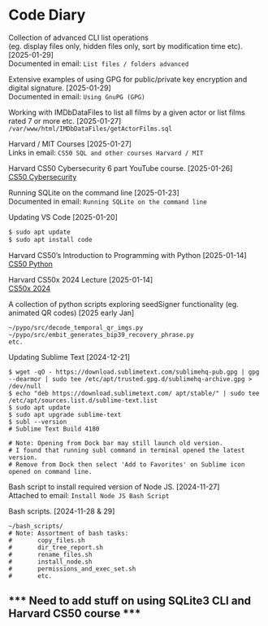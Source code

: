 # Code Diary

Collection of advanced CLI list operations  
(eg. display files only, hidden files only, sort by modification time etc). [2025-01-29]  
Documented in email: `List files / folders advanced`

Extensive examples of using GPG for public/private key encryption and digital signature. [2025-01-29]  
Documented in email: `Using GnuPG (GPG)`

Working with IMDbDataFiles to list all films by a given actor or list films rated 7 or more etc. [2025-01-27]  
`/var/www/html/IMDbDataFiles/getActorFilms.sql`

Harvard / MIT Courses [2025-01-27]  
Links in email: `CS50 SQL and other courses Harvard / MIT`

Harvard CS50 Cybersecurity 6 part YouTube course. [2025-01-26]  
[CS50 Cybersecurity](https://youtu.be/watch?v=kmJlnUfMd7I&list=PLhQjrBD2T383Cqo5I1oRrbC1EKRAKGKUE)

Running SQLite on the command line [2025-01-23]  
Documented in email: `Running SQLite on the command line`

Updating VS Code [2025-01-20]
```sh
$ sudo apt update
$ sudo apt install code
```
Harvard CS50’s Introduction to Programming with Python [2025-01-14]  
[CS50 Python](https://youtu.be/nLRL_NcnK-4)

Harvard CS50x 2024 Lecture [2025-01-14]  
[CS50x 2024](https://youtu.be/watch?v=3LPJfIKxwWc&list=PLhQjrBD2T381WAHyx1pq-sBfykqMBI7V4)

A collection of python scripts exploring seedSigner functionality (eg. animated QR codes) [2025 early Jan]
```
~/pypo/src/decode_temporal_qr_imgs.py
~/pypo/src/embit_generates_bip39_recovery_phrase.py
etc.
```

Updating Sublime Text [2024-12-21]  
```
$ wget -qO - https://download.sublimetext.com/sublimehq-pub.gpg | gpg --dearmor | sudo tee /etc/apt/trusted.gpg.d/sublimehq-archive.gpg > /dev/null
$ echo "deb https://download.sublimetext.com/ apt/stable/" | sudo tee /etc/apt/sources.list.d/sublime-text.list
$ sudo apt update
$ sudo apt upgrade sublime-text
$ subl --version
# Sublime Text Build 4180

# Note: Opening from Dock bar may still launch old version.
# I found that running subl command in terminal opened the latest version.
# Remove from Dock then select 'Add to Favorites' on Sublime icon opened on command line.
```
Bash script to install required version of Node JS. [2024-11-27]  
Attached to email: `Install Node JS Bash Script`

Bash scripts. [2024-11-28 & 29]
```
~/bash_scripts/
# Note: Assortment of bash tasks:
#       copy_files.sh
#       dir_tree_report.sh
#       rename_files.sh
#       install_node.sh
#       permissions_and_exec_set.sh
#       etc.
```
## *** Need to add stuff on using SQLite3 CLI and Harvard CS50 course ***
